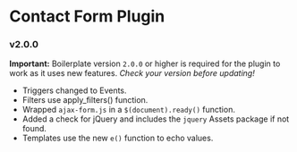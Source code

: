 # Contact Form Plugin

### v2.0.0

__Important:__ Boilerplate version `2.0.0` or higher is required for the plugin to work as it uses new features. _Check your version before updating!_

- Triggers changed to Events.
- Filters use apply_filters() function.
- Wrapped `ajax-form.js` in a `$(document).ready()` function.
- Added a check for jQuery and includes the `jquery` Assets package if not found.
- Templates use the new `e()` function to echo values.
